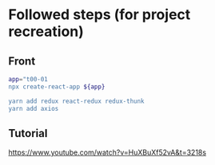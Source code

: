 # Followed steps (for project recreation)

## Front

``` sh
app="t00-01
npx create-react-app ${app}

yarn add redux react-redux redux-thunk
yarn add axios

```

## Tutorial

https://www.youtube.com/watch?v=HuXBuXf52vA&t=3218s
